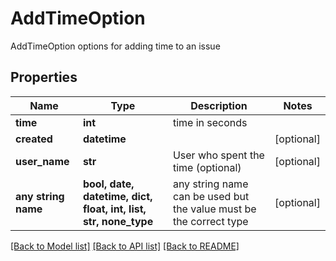 # AddTimeOption

AddTimeOption options for adding time to an issue

## Properties
Name | Type | Description | Notes
------------ | ------------- | ------------- | -------------
**time** | **int** | time in seconds | 
**created** | **datetime** |  | [optional] 
**user_name** | **str** | User who spent the time (optional) | [optional] 
**any string name** | **bool, date, datetime, dict, float, int, list, str, none_type** | any string name can be used but the value must be the correct type | [optional]

[[Back to Model list]](../README.md#documentation-for-models) [[Back to API list]](../README.md#documentation-for-api-endpoints) [[Back to README]](../README.md)


